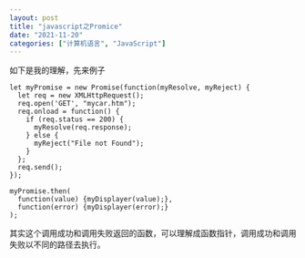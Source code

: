 ```yaml
---
layout: post
title: "javascript之Promice"
date: "2021-11-20"
categories: ["计算机语言", "JavaScript"]
---
```


如下是我的理解，先来例子

```
let myPromise = new Promise(function(myResolve, myReject) {
  let req = new XMLHttpRequest();
  req.open('GET', "mycar.htm");
  req.onload = function() {
    if (req.status == 200) {
      myResolve(req.response);
    } else {
      myReject("File not Found");
    }
  };
  req.send();
});

myPromise.then(
  function(value) {myDisplayer(value);},
  function(error) {myDisplayer(error);}
);
```

其实这个调用成功和调用失败返回的函数，可以理解成函数指针，调用成功和调用失败以不同的路径去执行。
